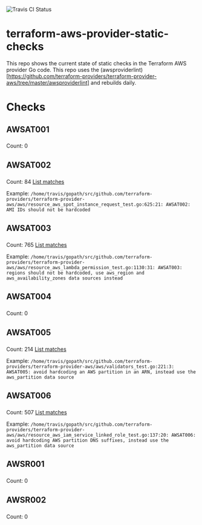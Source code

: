 ![Travis CI Status](https://travis-ci.org/YakDriver/terraform-aws-provider-static-checks.svg?branch=master)
# terraform-aws-provider-static-checks

This repo shows the current state of static checks in the Terraform AWS provider Go code. This repo uses the (awsproviderlint)[https://github.com/terraform-providers/terraform-provider-aws/tree/master/awsproviderlint] and rebuilds daily.

# Checks
## AWSAT001

### 
Count: 0
## AWSAT002

### 
Count: 84
[List matches](./results/AWSAT002.txt)

Example: `/home/travis/gopath/src/github.com/terraform-providers/terraform-provider-aws/aws/resource_aws_spot_instance_request_test.go:625:21: AWSAT002: AMI IDs should not be hardcoded`

## AWSAT003

### 
Count: 765
[List matches](./results/AWSAT003.txt)

Example: `/home/travis/gopath/src/github.com/terraform-providers/terraform-provider-aws/aws/resource_aws_lambda_permission_test.go:1130:31: AWSAT003: regions should not be hardcoded, use aws_region and aws_availability_zones data sources instead`

## AWSAT004

### 
Count: 0
## AWSAT005

### 
Count: 214
[List matches](./results/AWSAT005.txt)

Example: `/home/travis/gopath/src/github.com/terraform-providers/terraform-provider-aws/aws/validators_test.go:221:3: AWSAT005: avoid hardcoding an AWS partition in an ARN, instead use the aws_partition data source`

## AWSAT006

### 
Count: 507
[List matches](./results/AWSAT006.txt)

Example: `/home/travis/gopath/src/github.com/terraform-providers/terraform-provider-aws/aws/resource_aws_iam_service_linked_role_test.go:137:20: AWSAT006: avoid hardcoding AWS partition DNS suffixes, instead use the aws_partition data source`

## AWSR001

### 
Count: 0
## AWSR002

### 
Count: 0

